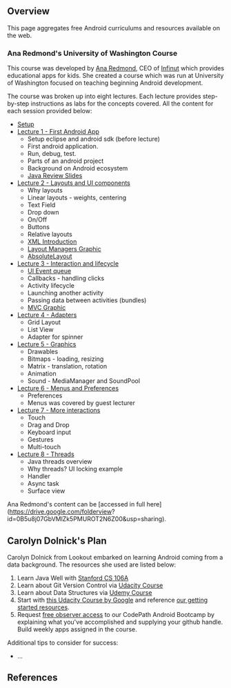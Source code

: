 ## Overview

This page aggregates free Android curriculums and resources available on the web. 

### Ana Redmond's University of Washington Course

This course was developed by [Ana Redmond](https://www.linkedin.com/in/anaredmond), CEO of [Infinut](http://infinut.com/) which provides educational apps for kids. She created a course which was run at University of Washington focused on teaching beginning Android development. 

The course was broken up into eight lectures. Each lecture provides step-by-step instructions as labs for the concepts covered. All the content for each session provided below:

* [Setup](https://drive.google.com/open?id=0B_tq9HHgpVcWUDBDbVJXYXhCQ1k&authuser=0)
* [Lecture 1 - First Android App](https://docs.google.com/document/d/1N79okO44pwKybUd08XcHe2MVAcmQ4R9mVKXeCdWjfcA/edit?usp=sharing) 
  * Setup eclipse and android sdk (before lecture)
  * First android application. 
  * Run, debug, test.
  * Parts of an android project
  * Background on Android ecosystem
  * [Java Review Slides](https://drive.google.com/open?id=0B_tq9HHgpVcWNk95bktRUjlLb2M&authuser=0)
* [Lecture 2 - Layouts and UI components](https://drive.google.com/open?id=0B_tq9HHgpVcWOUx5ODEyNVlSdjg&authuser=0)
  * Why layouts
  * Linear layouts - weights, centering
  * Text Field
  * Drop down
  * On/Off
  * Buttons
  * Relative layouts
  * [XML Introduction](https://drive.google.com/open?id=0B_tq9HHgpVcWaW02dGI4NThQNVE&authuser=0)
  * [Layout Managers Graphic](https://drive.google.com/open?id=0B_tq9HHgpVcWMWtVMUMwZHUxZjg&authuser=0)
  * [AbsoluteLayout](https://drive.google.com/open?id=0B_tq9HHgpVcWVjByb1haTXBLdFE&authuser=0)
* [Lecture 3 - Interaction and lifecycle](https://drive.google.com/open?id=0B_tq9HHgpVcWQm14RldieU5xX2s&authuser=0)
  * [UI Event queue](https://drive.google.com/open?id=0B_tq9HHgpVcWM1lQLV96blkxd00&authuser=0)
  * Callbacks - handling clicks
  * Activity lifecycle
  * Launching another activity		
  * Passing data between activities (bundles)
  * [MVC Graphic](https://drive.google.com/open?id=0B_tq9HHgpVcWTVZBdWVPVzZkRGs&authuser=0)
* [Lecture 4 - Adapters](https://drive.google.com/open?id=1dO7brxGUKMDpgIT77UUL9Fb3VX9CbDoHzD7vPApFbXA&authuser=0)
  * Grid Layout
  * List View
  * Adapter for spinner
* [Lecture 5 - Graphics](https://drive.google.com/open?id=1S0-6w_QH6MO27n8eKH5eDE39cMEl07GYeSqBcQLSP6Q&authuser=0)
  * Drawables
  * Bitmaps - loading, resizing
  * Matrix - translation, rotation
  * Animation
  * Sound - MediaManager and SoundPool
* [Lecture 6 - Menus and Preferences](https://drive.google.com/open?id=1RM0_xIJsXFoBlPrUCotTiE0M-6ab_h38MA7QnHaPHiw&authuser=0)
  * Preferences
  * Menus was covered by guest lecturer
* [Lecture 7 - More interactions](https://drive.google.com/open?id=1maafD3BSrcC-W0UvTlcM3nWRdcgOosSN-meMAu8iQe0&authuser=0)
  * Touch
  * Drag and Drop
  * Keyboard input
  * Gestures
  * Multi-touch
* [Lecture 8 - Threads](https://drive.google.com/open?id=1UThmjIiZxV6u66qoDja5nfcjkL5fnZim4uqgdBGXxSs&authuser=0)
  * Java threads overview
  * Why threads? UI locking example
  * Handler
  * Async task
  * Surface view

Ana Redmond's content can be [accessed in full here](https://drive.google.com/folderview?
id=0B5u8j07GbVMlZk5PMUROT2N6Z00&usp=sharing).

## Carolyn Dolnick's Plan

Carolyn Dolnick from Lookout embarked on learning Android coming from a data background. The resources she used are listed below:

1. Learn Java Well with [Stanford CS 106A](https://github.com/NatashaTheRobot/Stanford-CS-106A/wiki/Stanford-Introduction-To-Computer-Science-Programming-Methodology-CS106A-Class-Guide)
2. Learn about Git Version Control via [Udacity Course](https://www.udacity.com/course/ud775)
3. Learn about Data Structures via [Udemy Course](https://www.udemy.com/introduction-to-data-structures-algorithms-in-java/)
4. Start with [this Udacity Course by Google](https://www.udacity.com/course/ud853) and reference [our getting started resources](https://guides.codepath.com/android#getting-started). 
5. Request [free observer access](contact@codepath.com) to our CodePath Android Bootcamp by explaining what you've accomplished and supplying your github handle. Build weekly apps assigned in the course.

Additional tips to consider for success:

- ...

## References